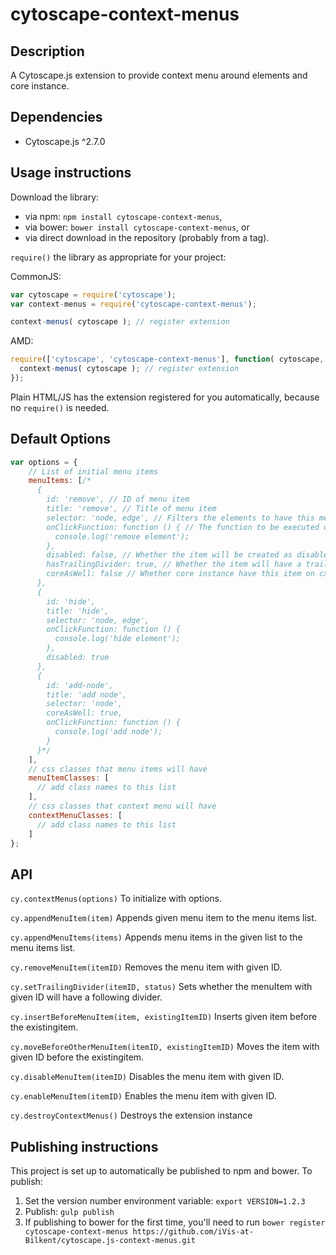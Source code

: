 cytoscape-context-menus
================================================================================


## Description

A Cytoscape.js extension to provide context menu around elements and core instance.


## Dependencies

 * Cytoscape.js ^2.7.0


## Usage instructions

Download the library:
 * via npm: `npm install cytoscape-context-menus`,
 * via bower: `bower install cytoscape-context-menus`, or
 * via direct download in the repository (probably from a tag).

`require()` the library as appropriate for your project:

CommonJS:
```js
var cytoscape = require('cytoscape');
var context-menus = require('cytoscape-context-menus');

context-menus( cytoscape ); // register extension
```

AMD:
```js
require(['cytoscape', 'cytoscape-context-menus'], function( cytoscape, context-menus ){
  context-menus( cytoscape ); // register extension
});
```

Plain HTML/JS has the extension registered for you automatically, because no `require()` is needed.

## Default Options
```js
var options = {
    // List of initial menu items
    menuItems: [/*
      {
        id: 'remove', // ID of menu item
        title: 'remove', // Title of menu item
        selector: 'node, edge', // Filters the elements to have this menu item on cxttap
        onClickFunction: function () { // The function to be executed on click
          console.log('remove element');
        },
        disabled: false, // Whether the item will be created as disabled
        hasTrailingDivider: true, // Whether the item will have a trailing divider
        coreAsWell: false // Whether core instance have this item on cxttap
      },
      {
        id: 'hide',
        title: 'hide',
        selector: 'node, edge',
        onClickFunction: function () {
          console.log('hide element');
        },
        disabled: true
      },
      {
        id: 'add-node',
        title: 'add node',
        selector: 'node',
        coreAsWell: true,
        onClickFunction: function () {
          console.log('add node');
        }
      }*/
    ],
    // css classes that menu items will have
    menuItemClasses: [
      // add class names to this list
    ],
    // css classes that context menu will have
    contextMenuClasses: [
      // add class names to this list
    ]
};
```

## API

`cy.contextMenus(options)`
To initialize with options.

`cy.appendMenuItem(item)`
Appends given menu item to the menu items list.

`cy.appendMenuItems(items)`
Appends menu items in the given list to the menu items list.

`cy.removeMenuItem(itemID)`
Removes the menu item with given ID.

`cy.setTrailingDivider(itemID, status)`
Sets whether the menuItem with given ID will have a following divider.

`cy.insertBeforeMenuItem(item, existingItemID)`
Inserts given item before the existingitem.

`cy.moveBeforeOtherMenuItem(itemID, existingItemID)`
Moves the item with given ID before the existingitem.

`cy.disableMenuItem(itemID)`
Disables the menu item with given ID.

`cy.enableMenuItem(itemID)`
Enables the menu item with given ID.

`cy.destroyContextMenus()`
Destroys the extension instance

## Publishing instructions

This project is set up to automatically be published to npm and bower.  To publish:

1. Set the version number environment variable: `export VERSION=1.2.3`
1. Publish: `gulp publish`
1. If publishing to bower for the first time, you'll need to run `bower register cytoscape-context-menus https://github.com/iVis-at-Bilkent/cytoscape.js-context-menus.git`
